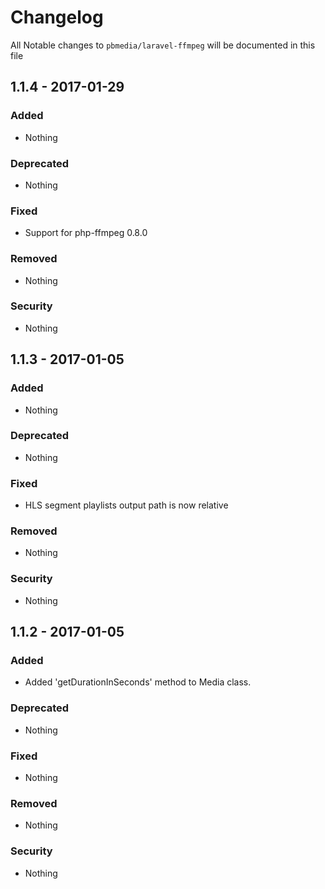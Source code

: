 # Changelog

All Notable changes to `pbmedia/laravel-ffmpeg` will be documented in this file

## 1.1.4 - 2017-01-29

### Added
- Nothing

### Deprecated
- Nothing

### Fixed
- Support for php-ffmpeg 0.8.0

### Removed
- Nothing

### Security
- Nothing

## 1.1.3 - 2017-01-05

### Added
- Nothing

### Deprecated
- Nothing

### Fixed
- HLS segment playlists output path is now relative

### Removed
- Nothing

### Security
- Nothing


## 1.1.2 - 2017-01-05

### Added
- Added 'getDurationInSeconds' method to Media class.

### Deprecated
- Nothing

### Fixed
- Nothing

### Removed
- Nothing

### Security
- Nothing
